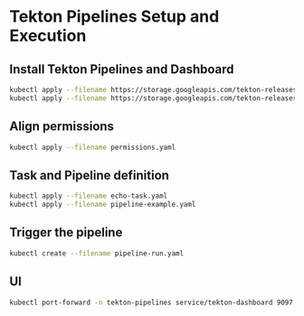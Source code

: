 # Tekton Pipelines Setup and Execution

## Install Tekton Pipelines and Dashboard

```sh
kubectl apply --filename https://storage.googleapis.com/tekton-releases/pipeline/latest/release.yaml
kubectl apply --filename https://storage.googleapis.com/tekton-releases/dashboard/latest/release-full.yaml
```

## Align permissions

```sh
kubectl apply --filename permissions.yaml
```

## Task and Pipeline definition

```sh
kubectl apply --filename echo-task.yaml
kubectl apply --filename pipeline-example.yaml
```

## Trigger the pipeline

```sh
kubectl create --filename pipeline-run.yaml
```

## UI

```sh
kubectl port-forward -n tekton-pipelines service/tekton-dashboard 9097:9097
```